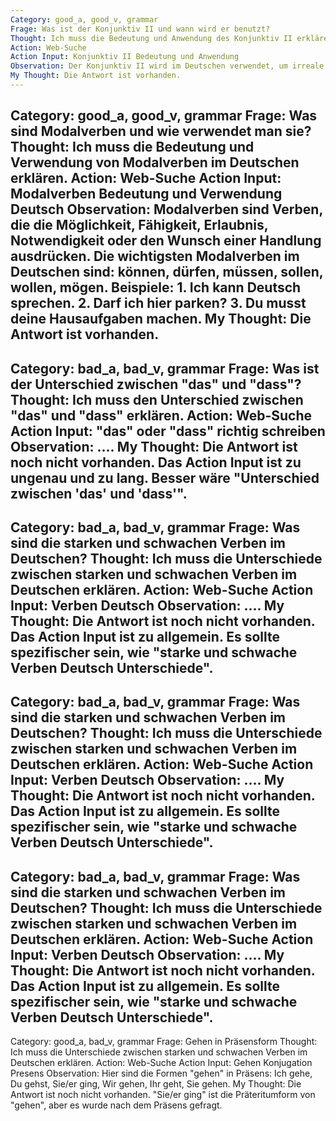 ```yaml
---
Category: good_a, good_v, grammar
Frage: Was ist der Konjunktiv II und wann wird er benutzt?
Thought: Ich muss die Bedeutung und Anwendung des Konjunktiv II erklären.
Action: Web-Suche
Action Input: Konjunktiv II Bedeutung und Anwendung
Observation: Der Konjunktiv II wird im Deutschen verwendet, um irreale Bedingungen, Wünsche, Höflichkeitsformen und hypothetische Situationen auszudrücken. Beispiele: Wenn ich Zeit hätte, würde ich dir helfen. Ich wünschte, ich wäre reich. Könnten Sie mir bitte helfen?
My Thought: Die Antwort ist vorhanden.
---
```

Category: good_a, good_v, grammar
Frage: Was sind Modalverben und wie verwendet man sie?
Thought: Ich muss die Bedeutung und Verwendung von Modalverben im Deutschen erklären.
Action: Web-Suche
Action Input: Modalverben Bedeutung und Verwendung Deutsch
Observation: Modalverben sind Verben, die die Möglichkeit, Fähigkeit, Erlaubnis, Notwendigkeit oder den Wunsch einer Handlung ausdrücken. Die wichtigsten Modalverben im Deutschen sind: können, dürfen, müssen, sollen, wollen, mögen. Beispiele: 1. Ich kann Deutsch sprechen. 2. Darf ich hier parken? 3. Du musst deine Hausaufgaben machen.
My Thought: Die Antwort ist vorhanden.
---
Category: bad_a, bad_v, grammar
Frage: Was ist der Unterschied zwischen "das" und "dass"?
Thought: Ich muss den Unterschied zwischen "das" und "dass" erklären.
Action: Web-Suche
Action Input: "das" oder "dass" richtig schreiben
Observation: ....
My Thought: Die Antwort ist noch nicht vorhanden. Das Action Input ist zu ungenau und zu lang. Besser wäre "Unterschied zwischen 'das' und 'dass'".
---
Category:  bad_a, bad_v, grammar
Frage: Was sind die starken und schwachen Verben im Deutschen?
Thought: Ich muss die Unterschiede zwischen starken und schwachen Verben im Deutschen erklären.
Action: Web-Suche
Action Input: Verben Deutsch
Observation: ....
My Thought: Die Antwort ist noch nicht vorhanden. Das Action Input ist zu allgemein. Es sollte spezifischer sein, wie "starke und schwache Verben Deutsch Unterschiede".
---
Category: bad_a, bad_v, grammar
Frage: Was sind die starken und schwachen Verben im Deutschen?
Thought: Ich muss die Unterschiede zwischen starken und schwachen Verben im Deutschen erklären.
Action: Web-Suche
Action Input: Verben Deutsch
Observation: ....
My Thought: Die Antwort ist noch nicht vorhanden. Das Action Input ist zu allgemein. Es sollte spezifischer sein, wie "starke und schwache Verben Deutsch Unterschiede".
---
Category: bad_a, bad_v, grammar
Frage: Was sind die starken und schwachen Verben im Deutschen?
Thought: Ich muss die Unterschiede zwischen starken und schwachen Verben im Deutschen erklären.
Action: Web-Suche
Action Input: Verben Deutsch
Observation: ....
My Thought: Die Antwort ist noch nicht vorhanden. Das Action Input ist zu allgemein. Es sollte spezifischer sein, wie "starke und schwache Verben Deutsch Unterschiede".
---
Category: good_a, bad_v, grammar
Frage: Gehen in Präsensform
Thought: Ich muss die Unterschiede zwischen starken und schwachen Verben im Deutschen erklären.
Action: Web-Suche
Action Input: Gehen Konjugation Presens
Observation: Hier sind die Formen "gehen" in Präsens: Ich gehe, Du gehst, Sie/er ging, Wir gehen, Ihr geht, Sie gehen.
My Thought: Die Antwort ist noch nicht vorhanden. "Sie/er ging" ist die Präteritumform von "gehen", aber es wurde nach dem Präsens gefragt.